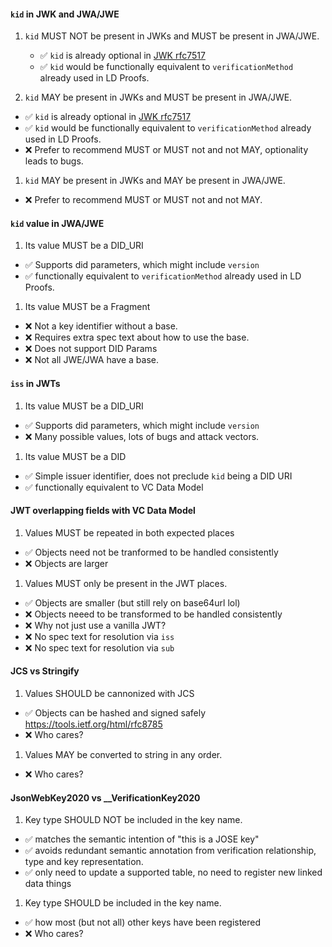 #### `kid` in JWK and JWA/JWE

1. `kid` MUST NOT be present in JWKs and MUST be present in JWA/JWE.

   - ✅ `kid` is already optional in [JWK rfc7517](https://tools.ietf.org/html/rfc7517)
   - ✅ `kid` would be functionally equivalent to `verificationMethod` already used in LD Proofs.

1. `kid` MAY be present in JWKs and MUST be present in JWA/JWE.

- ✅ `kid` is already optional in [JWK rfc7517](https://tools.ietf.org/html/rfc7517)
- ✅ `kid` would be functionally equivalent to `verificationMethod` already used in LD Proofs.
- ❌ Prefer to recommend MUST or MUST not and not MAY, optionality leads to bugs.

1. `kid` MAY be present in JWKs and MAY be present in JWA/JWE.

- ❌ Prefer to recommend MUST or MUST not and not MAY.

#### `kid` value in JWA/JWE

1. Its value MUST be a DID_URI

- ✅ Supports did parameters, which might include `version`
- ✅ functionally equivalent to `verificationMethod` already used in LD Proofs.

1. Its value MUST be a Fragment

- ❌ Not a key identifier without a base.
- ❌ Requires extra spec text about how to use the base.
- ❌ Does not support DID Params
- ❌ Not all JWE/JWA have a base.

#### `iss` in JWTs

1. Its value MUST be a DID_URI

- ✅ Supports did parameters, which might include `version`
- ❌ Many possible values, lots of bugs and attack vectors.

1. Its value MUST be a DID

- ✅ Simple issuer identifier, does not preclude `kid` being a DID URI
- ✅ functionally equivalent to VC Data Model

#### JWT overlapping fields with VC Data Model

1. Values MUST be repeated in both expected places

- ✅ Objects need not be tranformed to be handled consistently
- ❌ Objects are larger

1. Values MUST only be present in the JWT places.

- ✅ Objects are smaller (but still rely on base64url lol)
- ❌ Objects neeed to be transformed to be handled consistently
- ❌ Why not just use a vanilla JWT?
- ❌ No spec text for resolution via `iss`
- ❌ No spec text for resolution via `sub`

#### JCS vs Stringify

1. Values SHOULD be cannonized with JCS

- ✅ Objects can be hashed and signed safely https://tools.ietf.org/html/rfc8785
- ❌ Who cares?

1. Values MAY be converted to string in any order.

- ❌ Who cares?

#### JsonWebKey2020 vs \_\_VerificationKey2020

1. Key type SHOULD NOT be included in the key name.

- ✅ matches the semantic intention of "this is a JOSE key"
- ✅ avoids redundant semantic annotation from verification relationship, type and key representation.
- ✅ only need to update a supported table, no need to register new linked data things

1. Key type SHOULD be included in the key name.

- ✅ how most (but not all) other keys have been registered
- ❌ Who cares?
